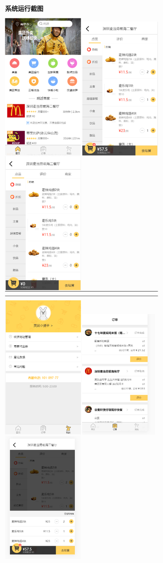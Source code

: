 ## 系统运行截图

<div style="border-bottom:1px solid black">
<img src="https://github.com/sailyw/waimai/blob/master/img/%E9%A6%96%E9%A1%B5.png?raw=true" width = "250" height = "" alt="图片名称">
<img src="https://github.com/sailyw/waimai/blob/master/img/A0F8V_YMFC$77%5BTJK%5D3M6E7.png?raw=true" width = "250" height = "" alt="图片名称">
<img src="https://github.com/sailyw/waimai/blob/master/img/~8J%7DAW1L5V%7B4S7%7BB8%7DTP85U.png?raw=true" width = "250" height = "" alt="图片名称">

  </div>
  <hr>
<div>
<img src="https://github.com/sailyw/waimai/blob/master/img/%E6%88%91%E7%9A%84.png?raw=true" width = "250" height = "" alt="图片名称">
  
<img src="https://github.com/sailyw/waimai/blob/master/img/%E8%AE%A2%E5%8D%95.png?raw=true" width = "240" height = "" alt="图片名称" >


<img src="https://github.com/sailyw/waimai/blob/master/img/%60R105KKQV$U%5D70VZRSZDW)N.png?raw=true" width = "250" height = "" alt="图片名称">
</div>
